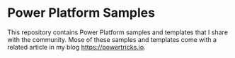 # Power Platform Samples
This repository contains Power Platform samples and templates that I share with the community.
Mose of these samples and templates come with a related article in my blog https://powertricks.io.
